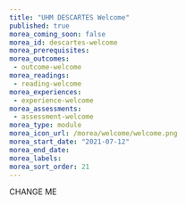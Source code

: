 ```yaml
---
title: "UHM DESCARTES Welcome"
published: true
morea_coming_soon: false
morea_id: descartes-welcome
morea_prerequisites:
morea_outcomes:
 - outcome-welcome
morea_readings:
 - reading-welcome
morea_experiences:
 - experience-welcome
morea_assessments:
 - assessment-welcome
morea_type: module
morea_icon_url: /morea/welcome/welcome.png
morea_start_date: "2021-07-12"
morea_end_date:
morea_labels:
morea_sort_order: 21
---
```


CHANGE ME

